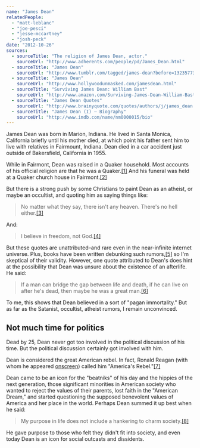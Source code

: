 ```yaml
---
name: "James Dean"
relatedPeople:
  - "matt-leblanc"
  - "joe-pesci"
  - "jesse-mccartney"
  - "josh-peck"
date: "2012-10-26"
sources:
  - sourceTitle: "The religion of James Dean, actor."
    sourceUrl: "http://www.adherents.com/people/pd/James_Dean.html"
  - sourceTitle: "James Dean"
    sourceUrl: "http://www.tumblr.com/tagged/james-dean?before=1323577310"
  - sourceTitle: "James Dean"
    sourceUrl: "http://www.hollywoodunmasked.com/jamesdean.html"
  - sourceTitle: "Surviving James Dean: William Bast"
    sourceUrl: "http://www.amazon.com/Surviving-James-Dean-William-Bast/dp/156980298X"
  - sourceTitle: "James Dean Quotes"
    sourceUrl: "http://www.brainyquote.com/quotes/authors/j/james_dean.html"
  - sourceTitle: "James Dean (I) – Biography"
    sourceUrl: "http://www.imdb.com/name/nm0000015/bio"
---
```


James Dean was born in Marion, Indiana. He lived in Santa Monica, California briefly until his mother died, at which point his father sent him to live with relatives in Fairmount, Indiana. Dean died in a car accident just outside of Bakersfield, California in 1955.

While in Fairmont, Dean was raised in a Quaker household. Most accounts of his official religion are that he was a Quaker.<a class="source-citation" href="#http://www.adherents.com/people/pd/James_Dean.html" title="The religion of James Dean, actor.">[1]</a> And his funeral was held at a Quaker church house in Fairmont.<a class="source-citation" href="#http://www.adherents.com/people/pd/James_Dean.html" title="The religion of James Dean, actor.">[2]</a>

But there is a strong push by some Christians to paint Dean as an atheist, or maybe an occultist, and quoting him as saying things like:

>No matter what they say, there isn't any heaven. There's no hell either.<a class="source-citation" href="#http://www.tumblr.com/tagged/james-dean?before=1323577310" title="James Dean">[3]</a>

And:

>I believe in freedom, not God.<a class="source-citation" href="#http://www.hollywoodunmasked.com/jamesdean.html" title="James Dean">[4]</a>

But these quotes are unattributed–and rare even in the near-infinite internet universe. Plus, books have been written debunking such rumors,<a class="source-citation" href="#http://www.amazon.com/Surviving-James-Dean-William-Bast/dp/156980298X" title="Surviving James Dean: William Bast">[5]</a> so I'm skeptical of their validity. However, one quote attributed to Dean's does hint at the possibility that Dean was unsure about the existence of an afterlife. He said:

>If a man can bridge the gap between life and death, if he can live on after he's dead, then maybe he was a great man.<a class="source-citation" href="#http://www.brainyquote.com/quotes/authors/j/james_dean.html" title="James Dean Quotes">[6]</a>

To me, this shows that Dean believed in a sort of "pagan immortality." But as far as the Satanist, occultist, atheist rumors, I remain unconvinced.


## Not much time for politics

Dead by 25, Dean never got too involved in the political discussion of his time. But the political discussion certainly got involved with him.

Dean is considered the great American rebel. In fact, Ronald Reagan (with whom he appeared [onscreen](http://www.cbsnews.com/2100-207_162-6417586.html)) called him "America's Rebel."<a class="source-citation" href="#http://www.imdb.com/name/nm0000015/bio" title="James Dean (I) – Biography">[7]</a>

Dean came to be an icon for the "beatniks" of his day and the hippies of the next generation, those significant minorities in American society who wanted to reject the values of their parents, lost faith in the "American Dream," and started questioning the supposed benevolent values of America and her place in the world. Perhaps Dean summed it up best when he said:

>My purpose in life does not include a hankering to charm society.<a class="source-citation" href="#http://www.imdb.com/name/nm0000015/bio" title="James Dean (I) – Biography">[8]</a>

He gave purpose to those who felt they didn't fit into society, and even today Dean is an icon for social outcasts and dissidents.